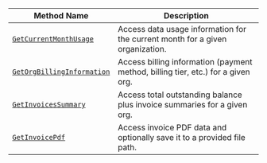 <!-- prettier-ignore -->
| Method Name | Description |
| ----------- | ----------- |
| [`GetCurrentMonthUsage`](/dev/reference/apis/billing-client/#getcurrentmonthusage) | Access data usage information for the current month for a given organization. |
| [`GetOrgBillingInformation`](/dev/reference/apis/billing-client/#getorgbillinginformation) | Access billing information (payment method, billing tier, etc.) for a given org. |
| [`GetInvoicesSummary`](/dev/reference/apis/billing-client/#getinvoicessummary) | Access total outstanding balance plus invoice summaries for a given org. |
| [`GetInvoicePdf`](/dev/reference/apis/billing-client/#getinvoicepdf) | Access invoice PDF data and optionally save it to a provided file path. |
